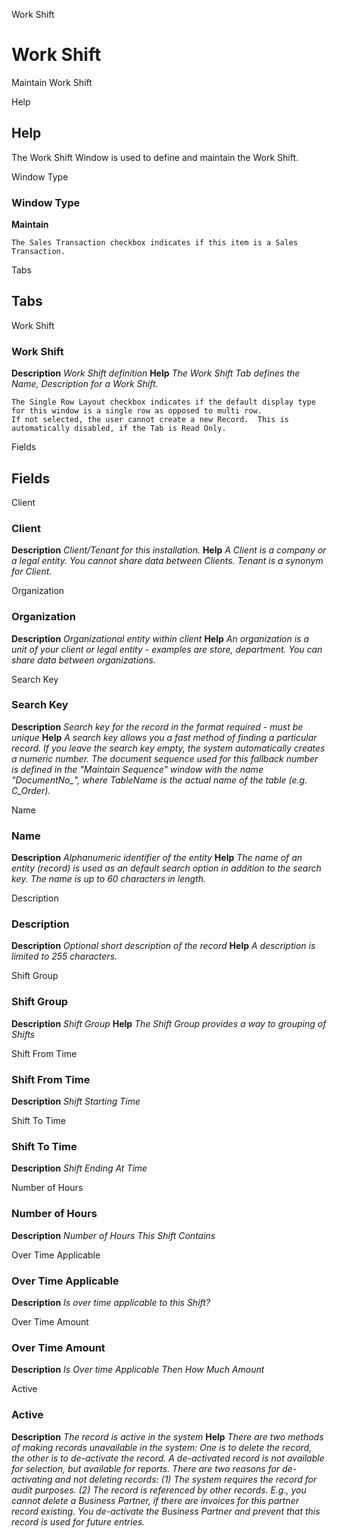 
Work Shift
# Work Shift


Maintain Work Shift

Help
## Help

The Work Shift Window is used to define and maintain the Work Shift.

Window Type
### Window Type

**Maintain**

```
The Sales Transaction checkbox indicates if this item is a Sales Transaction.
```

Tabs
## Tabs


Work Shift
### Work Shift

**Description**
 *Work Shift definition*
**Help**
 *The Work Shift Tab defines the Name, Description for a Work Shift.*

```
The Single Row Layout checkbox indicates if the default display type for this window is a single row as opposed to multi row.
If not selected, the user cannot create a new Record.  This is automatically disabled, if the Tab is Read Only.
```
Fields
## Fields


Client
### Client

**Description**
 *Client/Tenant for this installation.*
**Help**
 *A Client is a company or a legal entity. You cannot share data between Clients. Tenant is a synonym for Client.*

Organization
### Organization

**Description**
 *Organizational entity within client*
**Help**
 *An organization is a unit of your client or legal entity - examples are store, department. You can share data between organizations.*

Search Key
### Search Key

**Description**
 *Search key for the record in the format required - must be unique*
**Help**
 *A search key allows you a fast method of finding a particular record.
If you leave the search key empty, the system automatically creates a numeric number.  The document sequence used for this fallback number is defined in the "Maintain Sequence" window with the name "DocumentNo_<TableName>", where TableName is the actual name of the table (e.g. C_Order).*

Name
### Name

**Description**
 *Alphanumeric identifier of the entity*
**Help**
 *The name of an entity (record) is used as an default search option in addition to the search key. The name is up to 60 characters in length.*

Description
### Description

**Description**
 *Optional short description of the record*
**Help**
 *A description is limited to 255 characters.*

Shift Group
### Shift Group

**Description**
 *Shift Group*
**Help**
 *The Shift Group provides a way to grouping of Shifts*

Shift From Time
### Shift From Time

**Description**
 *Shift Starting Time*

Shift To Time
### Shift To Time

**Description**
 *Shift Ending At Time*

Number of Hours
### Number of Hours

**Description**
 *Number of Hours This Shift Contains*

Over Time Applicable
### Over Time Applicable

**Description**
 *Is over time applicable to this Shift?*

Over Time Amount
### Over Time Amount

**Description**
 *Is Over time Applicable  Then How Much Amount*

Active
### Active

**Description**
 *The record is active in the system*
**Help**
 *There are two methods of making records unavailable in the system: One is to delete the record, the other is to de-activate the record. A de-activated record is not available for selection, but available for reports.
There are two reasons for de-activating and not deleting records:
(1) The system requires the record for audit purposes.
(2) The record is referenced by other records. E.g., you cannot delete a Business Partner, if there are invoices for this partner record existing. You de-activate the Business Partner and prevent that this record is used for future entries.*
